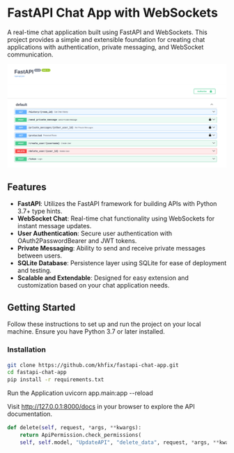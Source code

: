 # FastAPI Chat App with WebSockets

A real-time chat application built using FastAPI and WebSockets. This project provides a simple and extensible foundation for creating chat applications with authentication, private messaging, and WebSocket communication.

![FastAPI Chat App](docs.png)

## Features

- **FastAPI**: Utilizes the FastAPI framework for building APIs with Python 3.7+ type hints.
- **WebSocket Chat**: Real-time chat functionality using WebSockets for instant message updates.
- **User Authentication**: Secure user authentication with OAuth2PasswordBearer and JWT tokens.
- **Private Messaging**: Ability to send and receive private messages between users.
- **SQLite Database**: Persistence layer using SQLite for ease of deployment and testing.
- **Scalable and Extendable**: Designed for easy extension and customization based on your chat application needs.

## Getting Started

Follow these instructions to set up and run the project on your local machine. Ensure you have Python 3.7 or later installed.

### Installation

```bash
git clone https://github.com/khfix/fastapi-chat-app.git
cd fastapi-chat-app
pip install -r requirements.txt

```
Run the Application
uvicorn app.main:app --reload

Visit http://127.0.0.1:8000/docs in your browser to explore the API documentation.

```python
def delete(self, request, *args, **kwargs):
    return ApiPermission.check_permissions(
    self, self.model, "UpdateAPI", "delete_data", request, *args, **kwargs)
